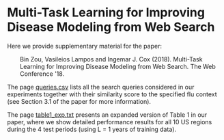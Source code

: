 # Multi-Task Learning for Improving Disease Modeling from Web Search

Here we provide supplementary material for the paper:
<div style="padding-left:30px">
Bin Zou, Vasileios Lampos and Ingemar J. Cox (2018). Multi-Task Learning for Improving Disease Modeling from Web Search. The Web Conference '18.
</div>

The page <a href="https://raw.githubusercontent.com/binzou-ucl/google-flu-mtl/master/queries.csv">queries.csv</a> lists all the search queries considered in our experiments together with their similarity score to the specified flu context (see Section 3.1 of the paper for more information).

The page <a href="https://github.com/binzou-ucl/google-flu-mtl/blob/master/extended-table1-L%3D1.md">table1_exp.txt</a> presents an expanded version of Table 1 in our paper, where we show detailed performance results for all 10 US regions during the 4 test periods (using L = 1 years of training data).
